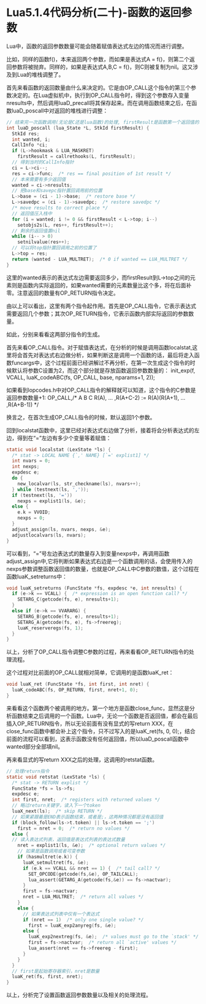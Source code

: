 # Lua5.1.4代码分析(二十)-函数的返回参数

Lua中，函数的返回参数数量可能会随着赋值表达式左边的情况而进行调整。

比如，同样的函数f()，本来返回两个参数，而如果是表达式A = f()，则第二个返回参数将被抛弃。同样的，如果是表达式A,B,C = f()，则C则被复制为nil。这又涉及到Lua的堆栈调整了。

首先来看函数的返回数量由什么来决定的。它是由OP_CALL这个指令的第三个参数决定的。在Lua虚拟机中，执行到OP_CALL指令时，得到这个参数存入变量nresults中，然后调用luaD_precall将其保存起来。而在调用函数结束之后，在函数luaD_poscall中对返回的堆栈进行调整：

```c
// 结束完一次函数调用(无论是C还是lua函数)的处理, firstResult是函数第一个返回值的地址
int luaD_poscall (lua_State *L, StkId firstResult) {
  StkId res;
  int wanted, i;
  CallInfo *ci;
  if (L->hookmask & LUA_MASKRET)
    firstResult = callrethooks(L, firstResult);
  // 得到当时的CallInfo指针
  ci = L->ci--;
  res = ci->func;  /* res == final position of 1st result */
  // 本来需要有多少返回值
  wanted = ci->nresults;
  // 把base和savepc指针置回调用前的位置
  L->base = (ci - 1)->base;  /* restore base */
  L->savedpc = (ci - 1)->savedpc;  /* restore savedpc */
  /* move results to correct place */
  // 返回值压入栈中
  for (i = wanted; i != 0 && firstResult < L->top; i--)
    setobjs2s(L, res++, firstResult++);
  // 剩余的返回值置nil
  while (i-- > 0)
    setnilvalue(res++);
  // 可以将top指针置回调用之前的位置了
  L->top = res;
  return (wanted - LUA_MULTRET);  /* 0 if wanted == LUA_MULTRET */
}
``` 

这里的wanted表示的表达式左边需要返回多少，而firstResult到L->top之间的元素则是函数内实际返回的，如果wanted需要的元素数量比这个多，将在后面补零。注意返回的数量有OP_RETURN指令决定。

由以上可以看出，这里有两个指令起作用。首先是OP_CALL指令，它表示表达式需要返回几个参数；其次OP_RETURN指令，它表示函数内部实际返回的参数数量。

如此，分别来看看这两部分指令的生成。

首先来看OP_CALL指令。对于赋值表达式，在分析的时候是调用函数localstat,这里将会首先对表达式右边做分析，如果判断这是调用一个函数的话，最后将走入函数funcargs中，这个过程前面已经讲解过不再分析，在第一次生成这个指令的时候默认将参数C设置为2，而这个部分就是存放函数返回参数数量的：
init_exp(f, VCALL, luaK_codeABC(fs, OP_CALL, base, nparams+1, 2));

如果看到lopcodes.h中对OP_CALL指令的解释就可以知道，这个指令的C参数是返回参数数量+1:
OP_CALL,/* A B C R(A), … ,R(A+C-2) := R(A)(R(A+1), … ,R(A+B-1)) */

换言之，在首次生成OP_CALL指令的时候，默认返回1个参数。

回到localstat函数中，这里已经对表达式右边做了分析，接着将会分析表达式的左边，得到在“=”左边有多少个变量等着赋值：

```c
static void localstat (LexState *ls) {
  /* stat -> LOCAL NAME {`,' NAME} [`=' explist1] */
  int nvars = 0;
  int nexps;
  expdesc e;
  do {
    new_localvar(ls, str_checkname(ls), nvars++);
  } while (testnext(ls, ','));
  if (testnext(ls, '='))
    nexps = explist1(ls, &e);
  else {
    e.k = VVOID;
    nexps = 0;
  }
  adjust_assign(ls, nvars, nexps, &e);
  adjustlocalvars(ls, nvars);
}
```

可以看到，“=”号左边表达式的数量存入到变量nexps中，再调用函数adjust_assign中,它将判断如果表达式右边是一个函数调用的话，会使用传入的nexps参数调整函数返回值的数量，也就是OP_CALL中C参数的数值，这个过程在函数luaK_setreturns中：

```c
void luaK_setreturns (FuncState *fs, expdesc *e, int nresults) {
  if (e->k == VCALL) {  /* expression is an open function call? */
    SETARG_C(getcode(fs, e), nresults+1);
  }
  else if (e->k == VVARARG) {
    SETARG_B(getcode(fs, e), nresults+1);
    SETARG_A(getcode(fs, e), fs->freereg);
    luaK_reserveregs(fs, 1);
  }
}
```

以上，分析了OP_CALL指令调整C参数的过程，再来看看OP_RETURN指令的处理流程。

这个过程对比前面的OP_CALL就相对简单，它调用的是函数luaK_ret：

```c
void luaK_ret (FuncState *fs, int first, int nret) {
  luaK_codeABC(fs, OP_RETURN, first, nret+1, 0);
}
```

来看看这个函数两个被调用的地方。第一个地方是函数close_func，显然这是分析函数结束之后调用的一个函数。Lua中，无论一个函数是否返回值，都会在最后插入OP_RETURN指令，所以无论前面有没有显式的写return XXX，在close_func函数中都会补上这个指令，只不过写入的是luaK_ret(fs, 0, 0);，结合前面的流程可以看到，这表示函数没有任何返回值，所以luaD_poscall函数中wanted部分全部填nil。

再来看显式的写return XXX之后的处理，这调用的retstat函数。

```c
// 处理return指令
static void retstat (LexState *ls) {
  /* stat -> RETURN explist */
  FuncState *fs = ls->fs;
  expdesc e;
  int first, nret;  /* registers with returned values */
  // 略过return关键字，读入下一个token
  luaX_next(ls);  /* skip RETURN */
  // 如果紧跟着是END表示函数结束，或者是;，这两种情况都是没有返回值
  if (block_follow(ls->t.token) || ls->t.token == ';')
    first = nret = 0;  /* return no values */
  else {
  // 读入表达式列表，返回值是表达式列表的表达式数量
    nret = explist1(ls, &e);  /* optional return values */
    // 如果是函数调用或者可变参数
    if (hasmultret(e.k)) {
      luaK_setmultret(fs, &e);
      if (e.k == VCALL && nret == 1) {  /* tail call? */
        SET_OPCODE(getcode(fs,&e), OP_TAILCALL);
        lua_assert(GETARG_A(getcode(fs,&e)) == fs->nactvar);
      }
      first = fs->nactvar;
      nret = LUA_MULTRET;  /* return all values */
    }
    else {
      // 如果表达式列表中仅有一个表达式
      if (nret == 1)  /* only one single value? */
        first = luaK_exp2anyreg(fs, &e);
      else {
        luaK_exp2nextreg(fs, &e);  /* values must go to the `stack' */
        first = fs->nactvar;  /* return all `active' values */
        lua_assert(nret == fs->freereg - first);
      }
    }
  }
  // first是起始寄存器索引，nret是数量
  luaK_ret(fs, first, nret);
}
```
以上，分析完了设置函数返回参数数量以及相关的处理流程。


